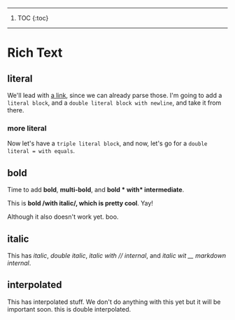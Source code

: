 ------
1. TOC
{:toc}
------
# Rich Text


## literal

  We'll lead with [a link](http://example.com), since we can already
parse those. I'm going to add a `````literal block`````, and a `````double literal
block with newline`````, and take it from there. 


### more literal

Now let's have a `````triple literal block`````, and now, let's
go for a ````` double literal = with equals `````.


## bold

Time to add **bold**, **multi-bold**, and **bold \* with\* intermediate**.


This is **bold /with italic/, which is pretty cool**. Yay!


Although it also doesn't work yet. boo. 


## italic

This has _italic_, _double italic_, _italic with // internal_,
and _italic wit \_\_ markdown internal_. 


## interpolated

This has interpolated stuff.  We don't do anything with this
yet but it will be important soon. this is double interpolated. 

